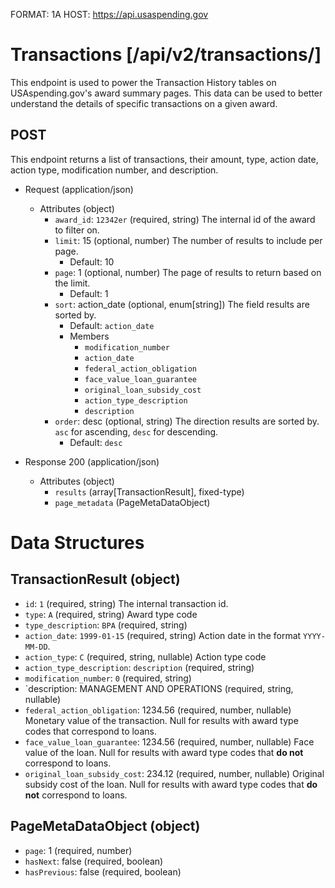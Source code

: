 FORMAT: 1A
HOST: https://api.usaspending.gov

# Transactions [/api/v2/transactions/]

This endpoint is used to power the Transaction History tables on USAspending.gov's award summary pages. This data can be used to better understand the details of specific transactions on a given award.

## POST

This endpoint returns a list of transactions, their amount, type, action date, action type, modification number, and description.

+ Request (application/json)
    + Attributes (object)
        + `award_id`: `12342er` (required, string)
            The internal id of the award to filter on.
        + `limit`: 15 (optional, number)
            The number of results to include per page.
            + Default: 10
        + `page`: 1 (optional, number)
            The page of results to return based on the limit.
            + Default: 1
        + `sort`: action_date (optional, enum[string])
            The field results are sorted by.
            + Default: `action_date`
            + Members
                + `modification_number`
                + `action_date`
                + `federal_action_obligation`
                + `face_value_loan_guarantee`
                + `original_loan_subsidy_cost`
                + `action_type_description`
                + `description`
        + `order`: desc (optional, string)
            The direction results are sorted by. `asc` for ascending, `desc` for descending.
            + Default: `desc`

+ Response 200 (application/json)
    + Attributes (object)
        + `results` (array[TransactionResult], fixed-type)
        + `page_metadata` (PageMetaDataObject)

# Data Structures

## TransactionResult (object)
+ `id`: `1` (required, string)
    The internal transaction id.
+ `type`: `A` (required, string)
    Award type code
+ `type_description`: `BPA` (required, string)
+ `action_date`: `1999-01-15` (required, string)
    Action date in the format `YYYY-MM-DD`.
+ `action_type`: `C` (required, string, nullable)
    Action type code
+ `action_type_description`: `description` (required, string)
+ `modification_number`: `0` (required, string)
+ `description: MANAGEMENT AND OPERATIONS (required, string, nullable)
+ `federal_action_obligation`: 1234.56 (required, number, nullable)
    Monetary value of the transaction. Null for results with award type codes that correspond to loans.
+ `face_value_loan_guarantee`: 1234.56 (required, number, nullable)
    Face value of the loan. Null for results with award type codes that **do not** correspond to loans.
+ `original_loan_subsidy_cost`: 234.12 (required, number, nullable)
    Original subsidy cost of the loan. Null for results with award type codes that **do not** correspond to loans.

## PageMetaDataObject (object)
+ `page`: 1 (required, number)
+ `hasNext`: false (required, boolean)
+ `hasPrevious`: false (required, boolean)
